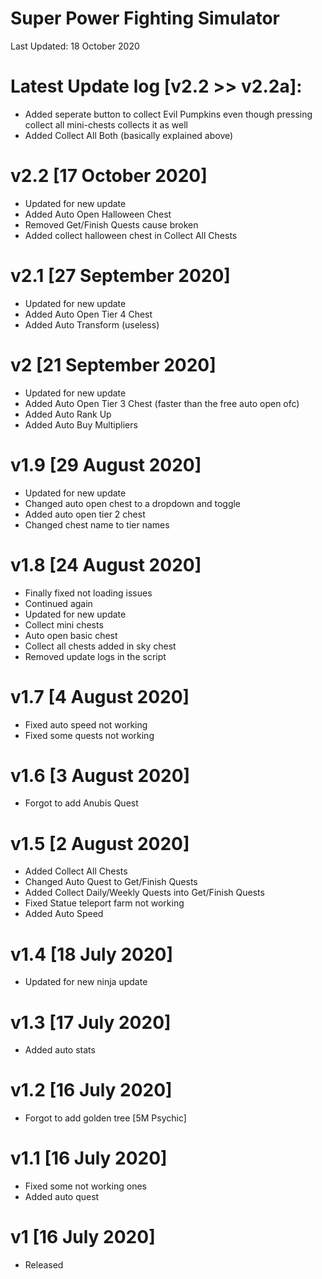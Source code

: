 # Super Power Fighting Simulator

Last Updated: 18 October 2020

# Latest Update log [v2.2 >> v2.2a]:
- Added seperate button to collect Evil Pumpkins even though pressing collect all mini-chests collects it as well
- Added Collect All Both (basically explained above)

# v2.2 [17 October 2020]
- Updated for new update
- Added Auto Open Halloween Chest
- Removed Get/Finish Quests cause broken
- Added collect halloween chest in Collect All Chests

# v2.1 [27 September 2020]
- Updated for new update
- Added Auto Open Tier 4 Chest
- Added Auto Transform (useless)

# v2 [21 September 2020]
- Updated for new update
- Added Auto Open Tier 3 Chest (faster than the free auto open ofc)
- Added Auto Rank Up
- Added Auto Buy Multipliers
# v1.9 [29 August 2020]
- Updated for new update
- Changed auto open chest to a dropdown and toggle
- Added auto open tier 2 chest
- Changed chest name to tier names
# v1.8 [24 August 2020]
- Finally fixed not loading issues
- Continued again
- Updated for new update
- Collect mini chests
- Auto open basic chest
- Collect all chests added in sky chest
- Removed update logs in the script
# v1.7 [4 August 2020]
- Fixed auto speed not working
- Fixed some quests not working
# v1.6 [3 August 2020]
- Forgot to add Anubis Quest
# v1.5 [2 August 2020]
- Added Collect All Chests
- Changed Auto Quest to Get/Finish Quests
- Added Collect Daily/Weekly Quests into Get/Finish Quests
- Fixed Statue teleport farm not working
- Added Auto Speed
# v1.4 [18 July 2020]
- Updated for new ninja update
# v1.3 [17 July 2020]
- Added auto stats
# v1.2 [16 July 2020]
- Forgot to add golden tree [5M Psychic]
# v1.1 [16 July 2020]
- Fixed some not working ones
- Added auto quest
# v1 [16 July 2020]
- Released